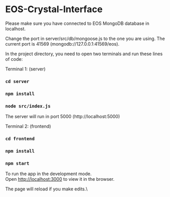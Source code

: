 # EOS-Crystal-Interface

Please make sure you have connected to EOS MongoDB database in localhost. 

Change the port in server/src/db/mongoose.js to the one you are using. The current port is 41569 (mongodb://127.0.0.1:41569/eos).

In the project directory, you need to open two terminals and run these lines of code:

Terminal 1: (server)
### `cd server` 
### `npm install` 
### `node src/index.js`
The server will run in port 5000 (http://localhost:5000)

Terminal 2: (frontend)
### `cd frontend` 
### `npm install` 
### `npm start`

To run the app in the development mode.\
Open [http://localhost:3000](http://localhost:3000) to view it in the browser.

The page will reload if you make edits.\

